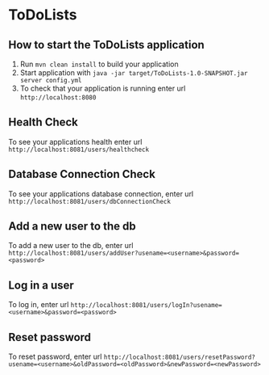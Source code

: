 # ToDoLists

How to start the ToDoLists application
---

1. Run `mvn clean install` to build your application
1. Start application with `java -jar target/ToDoLists-1.0-SNAPSHOT.jar server config.yml`
1. To check that your application is running enter url `http://localhost:8080`

Health Check
---

To see your applications health enter url `http://localhost:8081/users/healthcheck`

Database Connection Check
---

To see your applications database connection, enter url `http://localhost:8081/users/dbConnectionCheck`

Add a new user to the db
---

To add a new user to the db, enter url `http://localhost:8081/users/addUser?usename=<username>&password=<password>`

Log in a user 
---

To log in, enter url `http://localhost:8081/users/logIn?usename=<username>&password=<password>`

Reset password
---

To reset password, enter url `http://localhost:8081/users/resetPassword?usename=<username>&oldPassword=<oldPassword>&newPassword=<newPassword>`
